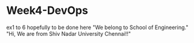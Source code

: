 # Week4-DevOps
ex1 to 6 hopefully to be done here
"We belong to School of Engineering." 
"Hi, We are from Shiv Nadar University Chennai!!" 
